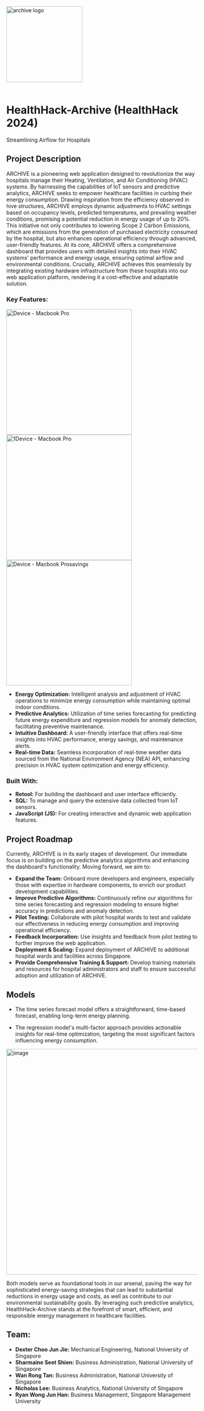 <img width="200" alt="archive logo" src="https://github.com/niclee1219/HealthHack-Archive/assets/20497341/e88b716a-2b48-40a4-be01-92698fd96d38">
<br><br>

# HealthHack-Archive (HealthHack 2024)
Streamlining Airflow for Hospitals



## Project Description

ARCHIVE is a pioneering web application designed to revolutionize the way hospitals manage their Heating, Ventilation, and Air Conditioning (HVAC) systems. By harnessing the capabilities of IoT sensors and predictive analytics, ARCHIVE seeks to empower healthcare facilities in curbing their energy consumption. Drawing inspiration from the efficiency observed in hive structures, ARCHIVE employs dynamic adjustments to HVAC settings based on occupancy levels, predicted temperatures, and prevailing weather conditions, promising a potential reduction in energy usage of up to 20%.  This initiative not only contributes to lowering Scope 2 Carbon Emissions, which are emissions from the generation of purchased electricity consumed by the hospital, but also enhances operational efficiency through advanced, user-friendly features. At its core, ARCHIVE offers a comprehensive dashboard that provides users with detailed insights into their HVAC systems' performance and energy usage, ensuring optimal airflow and environmental conditions. Crucially, ARCHIVE achieves this seamlessly by integrating existing hardware infrastructure from these hospitals into our web application platform, rendering it a cost-effective and adaptable solution.

### Key Features:
<img width="330" alt="Device - Macbook Pro" src="https://github.com/niclee1219/HealthHack-Archive/assets/20497341/84b7fd6a-82a5-45dd-b0ab-88e639521b83">
<img width="330" alt="1Device - Macbook Pro" src="https://github.com/niclee1219/HealthHack-Archive/assets/20497341/ba7c3355-47ea-496a-9b30-1b481cbf4980">
<img width="330" alt="Device - Macbook Prosavings" src="https://github.com/niclee1219/HealthHack-Archive/assets/20497341/e46950cf-f2ec-49f9-9499-c64ea5554ea1">

- **Energy Optimization:** Intelligent analysis and adjustment of HVAC operations to minimize energy consumption while maintaining optimal indoor conditions.
- **Predictive Analytics:** Utilization of time series forecasting for predicting future energy expenditure and regression models for anomaly detection, facilitating preventive maintenance.
- **Intuitive Dashboard:** A user-friendly interface that offers real-time insights into HVAC performance, energy savings, and maintenance alerts.
- **Real-time Data:** Seamless incorporation of real-time weather data sourced from the National Environment Agency (NEA) API, enhancing precision in HVAC system optimization and energy efficiency.

### Built With:

- **Retool:** For building the dashboard and user interface efficiently.
- **SQL:** To manage and query the extensive data collected from IoT sensors.
- **JavaScript (JS):** For creating interactive and dynamic web application features.

## Project Roadmap

Currently, ARCHIVE is in its early stages of development. Our immediate focus is on building on the predictive analytics algorithms and enhancing the dashboard's functionality. Moving forward, we aim to:

- **Expand the Team:** Onboard more developers and engineers, especially those with expertise in hardware components, to enrich our product development capabilities.
- **Improve Predictive Algorithms:** Continuously refine our algorithms for time series forecasting and regression modeling to ensure higher accuracy in predictions and anomaly detection.
- **Pilot Testing:** Collaborate with pilot hospital wards to test and validate our effectiveness in reducing energy consumption and improving operational efficiency.
- **Feedback Incorporation:** Use insights and feedback from pilot testing to further improve the web application.
- **Deployment & Scaling:** Expand deployment of ARCHIVE to additional hospital wards and facilities across Singapore.
- **Provide Comprehensive Training & Support:** Develop training materials and resources for hospital administrators and staff to ensure successful adoption and utilization of ARCHIVE.

## Models
- The time series forecast model offers a straightforward, time-based forecast, enabling long-term energy planning.
  
- The regression model's multi-factor approach provides actionable insights for real-time optimization, targeting the most significant factors influencing energy consumption.
<img width="594" alt="image" src="https://github.com/niclee1219/HealthHack-Archive/assets/159306217/f95db3f0-517d-4746-a863-eccd8c5981e6">

Both models serve as foundational tools in our arsenal, paving the way for sophisticated energy-saving strategies that can lead to substantial reductions in energy usage and costs, as well as contribute to our environmental sustainability goals. By leveraging such predictive analytics, HealthHack-Archive stands at the forefront of smart, efficient, and responsible energy management in healthcare facilities.

## Team: 
- **Dexter Choo Jun Jie:** Mechanical Engineering, National University of Singapore
- **Sharmaine Seet Shien:** Business Administration, National University of Singapore
- **Wan Rong Tan:** Business Administration, National University of Singapore
- **Nicholas Lee:** Business Analytics, National University of Singapore
- **Ryan Wong Jun Han:** Business Management, Singapore Management University


